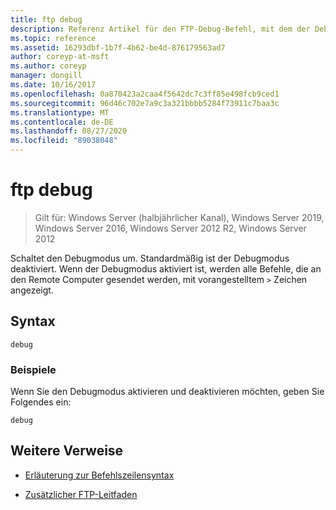 ```yaml
---
title: ftp debug
description: Referenz Artikel für den FTP-Debug-Befehl, mit dem der Debugmodus gewechselt wird.
ms.topic: reference
ms.assetid: 16293dbf-1b7f-4b62-be4d-876179563ad7
author: coreyp-at-msft
ms.author: coreyp
manager: dongill
ms.date: 10/16/2017
ms.openlocfilehash: 0a870423a2caa4f5642dc7c3ff85e498fcb9ced1
ms.sourcegitcommit: 96d46c702e7a9c3a321bbbb5284f73911c7baa3c
ms.translationtype: MT
ms.contentlocale: de-DE
ms.lasthandoff: 08/27/2020
ms.locfileid: "89038048"
---
```

# <a name="ftp-debug"></a>ftp debug

> Gilt für: Windows Server (halbjährlicher Kanal), Windows Server 2019, Windows Server 2016, Windows Server 2012 R2, Windows Server 2012

Schaltet den Debugmodus um. Standardmäßig ist der Debugmodus deaktiviert. Wenn der Debugmodus aktiviert ist, werden alle Befehle, die an den Remote Computer gesendet werden, mit vorangestelltem `>` Zeichen angezeigt.

## <a name="syntax"></a>Syntax

```
debug
```

### <a name="examples"></a>Beispiele

Wenn Sie den Debugmodus aktivieren und deaktivieren möchten, geben Sie Folgendes ein:

```
debug
```

## <a name="additional-references"></a>Weitere Verweise

- [Erläuterung zur Befehlszeilensyntax](command-line-syntax-key.md)

- [Zusätzlicher FTP-Leitfaden](/previous-versions/orphan-topics/ws.10/cc756013(v=ws.10))
